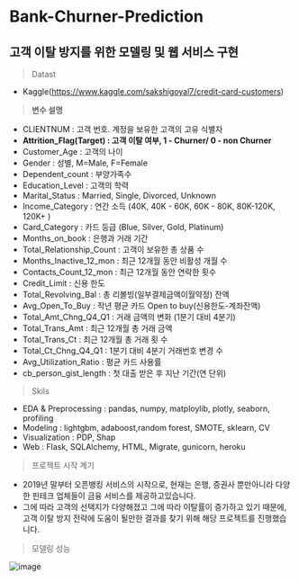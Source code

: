 # Bank-Churner-Prediction

## 고객 이탈 방지를 위한 모델링 및 웹 서비스 구현

> Datast

- Kaggle(https://www.kaggle.com/sakshigoyal7/credit-card-customers)

> **변수 설명**

- CLIENTNUM : 고객 번호. 계정을 보유한 고객의 고유 식별자
- **Attrition_Flag(Target) : 고객 이탈 여부, 1 - Churner/ 0 - non Churner**
- Customer_Age : 고객의 나이
- Gender : 성별, M=Male, F=Female
- Dependent_count : 부양가족수
- Education_Level : 고객의 학력
- Marital_Status : Married, Single, Divorced, Unknown
- Income_Category : 연간 소득 (40K, 40K - 60K, 60K - 80K, 80K-120K, 120K+ )
- Card_Category : 카드 등급 (Blue, Silver, Gold, Platinum)
- Months_on_book : 은행과 거래 기간
- Total_Relationship_Count : 고객이 보유한 총 상품 수
- Months_Inactive_12_mon : 최근 12개월 동안 비활성 개월 수
- Contacts_Count_12_mon : 최근 12개월 동안 연락한 횟수
- Credit_Limit : 신용 한도
- Total_Revolving_Bal : 총 리볼빙(일부결제금액이월약정) 잔액
- Avg_Open_To_Buy : 작년 평균 카드 Open to buy(신용한도-계좌잔액)
- Total_Amt_Chng_Q4_Q1 : 거래 금액의 변화 (1분기 대비 4분기)
- Total_Trans_Amt : 최근 12개월 총 거래 금액
- Total_Trans_Ct : 최근 12개월 총 거래 횟 수
- Total_Ct_Chng_Q4_Q1 : 1분기 대비 4분기 거래번호 변경 수
- Avg_Utilization_Ratio : 평균 카드 사용률
- cb_person_gist_length : 첫 대출 받은 후 지난 기간(연 단위)

> Skils

- EDA & Preprocessing : pandas, numpy, matploylib, plotly, seaborn, profiling
- Modeling : lightgbm, adaboost,random forest, SMOTE, sklearn, CV
- Visualization : PDP, Shap
- Web : Flask, SQLAlchemy, HTML, Migrate, gunicorn, heroku

> 프로젝트 시작 계기

- 2019년 말부터 오픈뱅킹 서비스의 시작으로, 현재는 은행, 증권사 뿐만아니라 다양한 핀테크 업체들이 금융 서비스를 제공하고있습니다. 
- 그에 따라 고객의 선택지가 다양해졌고 그에 따라 이탈률이 증가하고 있기 때문에, 고객 이탈 방지 전략에 도움이 될만한 결과를 찾기 위해 해당 프로젝트를 진행했습니다.


> 모델링 성능

![image](https://user-images.githubusercontent.com/76996686/133222780-9c0e9be0-967d-49b9-9360-e57a5338655f.png)


